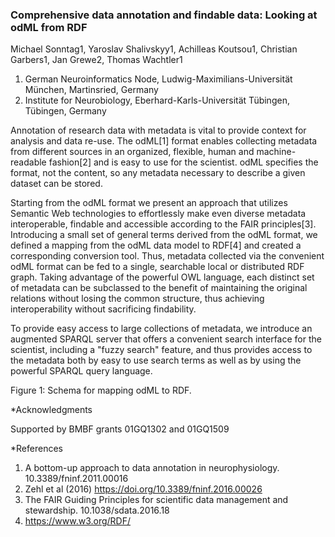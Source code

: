 ### Comprehensive data annotation and findable data: Looking at odML from RDF

Michael Sonntag1, Yaroslav Shalivskyy1, Achilleas Koutsou1, Christian Garbers1, Jan Grewe2, Thomas Wachtler1

1. German Neuroinformatics Node, Ludwig-Maximilians-Universität München, Martinsried, Germany
2. Institute for Neurobiology, Eberhard-Karls-Universität Tübingen, Tübingen, Germany

Annotation of research data with metadata is vital to provide context for analysis and data re-use. The odML[1] format enables collecting metadata from different sources in an organized, flexible, human and machine-readable fashion[2] and is easy to use for the scientist. odML specifies the format, not the content, so any metadata necessary to describe a given dataset can be stored.

Starting from the odML format we present an approach that utilizes Semantic Web technologies to effortlessly make even diverse metadata interoperable, findable and accessible according to the FAIR principles[3]. Introducing a small set of general terms derived from the odML format, we defined a mapping from the odML data model to RDF[4] and created a corresponding conversion tool. Thus, metadata collected via the convenient odML format can be fed to a single, searchable local or distributed RDF graph. Taking advantage of the powerful OWL language, each distinct set of metadata can be subclassed to the benefit of maintaining the original relations without losing the common structure, thus achieving interoperability without sacrificing findability.

To provide easy access to large collections of metadata, we introduce an augmented SPARQL server that offers a convenient search interface for the scientist, including a "fuzzy search" feature, and thus provides access to the metadata both by easy to use search terms as well as by using the powerful SPARQL query language.

Figure 1: Schema for mapping odML to RDF.

*Acknowledgments

Supported by BMBF grants 01GQ1302 and 01GQ1509

*References

1. A bottom-up approach to data annotation in neurophysiology. 10.3389/fninf.2011.00016
2. Zehl et al (2016) https://doi.org/10.3389/fninf.2016.00026
3. The FAIR Guiding Principles for scientific data management and stewardship. 10.1038/sdata.2016.18
4. https://www.w3.org/RDF/
